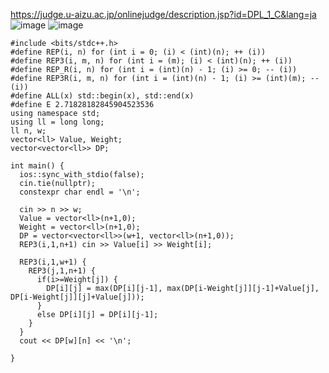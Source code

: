 https://judge.u-aizu.ac.jp/onlinejudge/description.jsp?id=DPL_1_C&lang=ja
![image](https://user-images.githubusercontent.com/46245101/113880310-57758280-97f6-11eb-9ad1-3381b018a47d.png)
![image](https://user-images.githubusercontent.com/46245101/113880337-5f352700-97f6-11eb-9183-949a94bb9134.png)

```
#include <bits/stdc++.h>
#define REP(i, n) for (int i = 0; (i) < (int)(n); ++ (i))
#define REP3(i, m, n) for (int i = (m); (i) < (int)(n); ++ (i))
#define REP_R(i, n) for (int i = (int)(n) - 1; (i) >= 0; -- (i))
#define REP3R(i, m, n) for (int i = (int)(n) - 1; (i) >= (int)(m); -- (i))
#define ALL(x) std::begin(x), std::end(x)
#define E 2.71828182845904523536
using namespace std;
using ll = long long;
ll n, w;
vector<ll> Value, Weight;
vector<vector<ll>> DP;

int main() {
  ios::sync_with_stdio(false);
  cin.tie(nullptr);
  constexpr char endl = '\n';

  cin >> n >> w;
  Value = vector<ll>(n+1,0);
  Weight = vector<ll>(n+1,0);
  DP = vector<vector<ll>>(w+1, vector<ll>(n+1,0));
  REP3(i,1,n+1) cin >> Value[i] >> Weight[i];
  
  REP3(i,1,w+1) {
    REP3(j,1,n+1) {
      if(i>=Weight[j]) {
        DP[i][j] = max(DP[i][j-1], max(DP[i-Weight[j]][j-1]+Value[j], DP[i-Weight[j]][j]+Value[j]));
      }
      else DP[i][j] = DP[i][j-1];
    }
  }
  cout << DP[w][n] << '\n';

}
```
